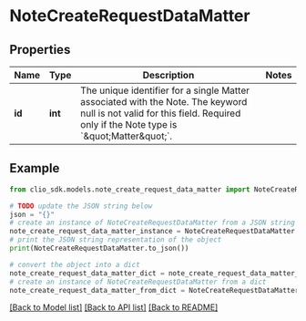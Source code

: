 # NoteCreateRequestDataMatter


## Properties

Name | Type | Description | Notes
------------ | ------------- | ------------- | -------------
**id** | **int** | The unique identifier for a single Matter associated with the Note. The keyword null is not valid for this field. Required only if the Note type is &#x60;\&quot;Matter\&quot;&#x60;. | 

## Example

```python
from clio_sdk.models.note_create_request_data_matter import NoteCreateRequestDataMatter

# TODO update the JSON string below
json = "{}"
# create an instance of NoteCreateRequestDataMatter from a JSON string
note_create_request_data_matter_instance = NoteCreateRequestDataMatter.from_json(json)
# print the JSON string representation of the object
print(NoteCreateRequestDataMatter.to_json())

# convert the object into a dict
note_create_request_data_matter_dict = note_create_request_data_matter_instance.to_dict()
# create an instance of NoteCreateRequestDataMatter from a dict
note_create_request_data_matter_from_dict = NoteCreateRequestDataMatter.from_dict(note_create_request_data_matter_dict)
```
[[Back to Model list]](../README.md#documentation-for-models) [[Back to API list]](../README.md#documentation-for-api-endpoints) [[Back to README]](../README.md)


